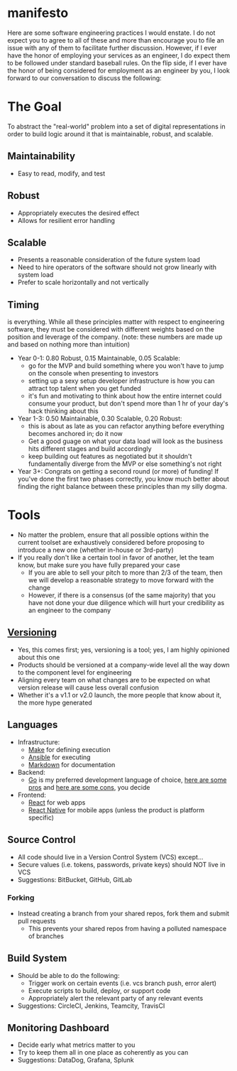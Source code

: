 # manifesto
Here are some software engineering practices I would enstate. I do not expect you to agree to all of these and more than encourage you to file an issue with any of them to facilitate further discussion. However, if I ever have the honor of employing your services as an engineer, I do expect them to be followed under standard baseball rules. On the flip side, if I ever have the honor of being considered for employment as an engineer by you, I look forward to our conversation to discuss the following:

# The Goal
To abstract the "real-world" problem into a set of digital representations in order to build logic around it that is maintainable, robust, and scalable.

## Maintainability
- Easy to read, modify, and test

## Robust
- Appropriately executes the desired effect
- Allows for resilient error handling

## Scalable
- Presents a reasonable consideration of the future system load
- Need to hire operators of the software should not grow linearly with system load
- Prefer to scale horizontally and not vertically

## Timing
is everything. While all these principles matter with respect to engineering software, they must be considered with different weights based on the position and leverage of the company. (note: these numbers are made up and based on nothing more than intuition)
- Year 0-1: 0.80 Robust, 0.15 Maintainable, 0.05 Scalable: 
  - go for the MVP and build something where you won't have to jump on the console when presenting to investors
  - setting up a sexy setup developer infrastructure is how you can attract top talent when you get funded
  - it's fun and motivating to think about how the entire internet could consume your product, but don't spend more than 1 hr of your day's hack thinking about this
- Year 1-3: 0.50 Maintainable, 0.30 Scalable, 0.20 Robust: 
  - this is about as late as you can refactor anything before everything becomes anchored in; do it now
  - Get a good guage on what your data load will look as the business hits different stages and build accordingly
  - keep building out features as negotiated but it shouldn't fundamentally diverge from the MVP or else something's not right
- Year 3+: Congrats on getting a second round (or more) of funding! If you've done the first two phases correctly, you know much better about finding the right balance between these principles than my silly dogma.

# Tools
- No matter the problem, ensure that all possible options within the current toolset are exhaustively considered before proposing to introduce a new one (whether in-house or 3rd-party)
- If you really don't like a certain tool in favor of another, let the team know, but make sure you have fully prepared your case
  - If you are able to sell your pitch to more than 2/3 of the team, then we will develop a reasonable strategy to move forward with the change
  - However, if there is a consensus (of the same majority) that you have not done your due diligence which will hurt your credibility as an engineer to the company
  
## [Versioning](https://semver.org/)
- Yes, this comes first; yes, versioning is a tool; yes, I am highly opinioned about this one
- Products should be versioned at a company-wide level all the way down to the component level for engineering
- Aligning every team on what changes are to be expected on what version release will cause less overall confusion
- Whether it's a v1.1 or v2.0 launch, the more people that know about it, the more hype generated

## Languages
- Infrastructure: 
  - [Make](http://mrbook.org/blog/tutorials/make/) for defining execution
  - [Ansible](https://serversforhackers.com/c/an-ansible2-tutorial) for executing  
  - [Markdown](https://www.markdowntutorial.com/) for documentation
- Backend: 
  - [Go](https://tour.golang.org/welcome/1) is my preferred development language of choice, [here are some pros](https://hackernoon.com/the-beauty-of-go-98057e3f0a7d) and [here are some cons](http://yager.io/programming/go.html), you decide
- Frontend: 
  - [React](https://reactjs.org/tutorial/tutorial.html) for web apps
  - [React Native](https://facebook.github.io/react-native/docs/tutorial.html) for mobile apps (unless the product is platform specific)

## Source Control
- All code should live in a Version Control System (VCS) except...
- Secure values (i.e. tokens, passwords, private keys) should NOT live in VCS
- Suggestions: BitBucket, GitHub, GitLab

### Forking
- Instead creating a branch from your shared repos, fork them and submit pull requests
  - This prevents your shared repos from having a polluted namespace of branches

## Build System
- Should be able to do the following:
  - Trigger work on certain events (i.e. vcs branch push, error alert)
  - Execute scripts to build, deploy, or support code
  - Appropriately alert the relevant party of any relevant events
- Suggestions: CircleCI, Jenkins, Teamcity, TravisCI

## Monitoring Dashboard
- Decide early what metrics matter to you
- Try to keep them all in one place as coherently as you can
- Suggestions: DataDog, Grafana, Splunk
